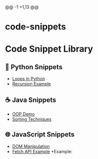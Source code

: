 @@ -1 +1,13 @@
# code-snippets
# Code Snippet Library
## 🐍 Python Snippets
- [Loops in Python](loops.py)
- [Recursion Example](recursion.py)
## ☕ Java Snippets
- [OOP Demo](OOPDemo.java)
- [Sorting Techniques](Sorting.java)
## 🌐 JavaScript Snippets
- [DOM Manipulation](dom-manipulation.js)
- [Fetch API Example](fetchAPI.js)
+Example:
